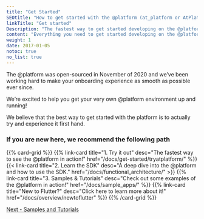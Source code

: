 ```yaml
---
title: "Get Started"
SEOtitle: "How to get started with the @platform (at_platform or AtPlatform)"
linkTitle: "Get started"
Description: "The fastest way to get started developing on the @platform"
content: "Everything you need to get started developing on the @platform"
weight: 1
date: 2017-01-05
notoc: true
no_list: true
---
```



The @platform was open-sourced in November of 2020 and we’ve been working hard to make your onboarding experience as smooth as possible ever since.

We’re excited to help you get your very own @platform environment up and running!

We believe that the best way to get started with the platform is to actually try and experience it first hand.

### If you are new here, we recommend the following path
{{% card-grid %}}
{{% link-card title="1. Try it out" desc="The fastest way to see the @platform in action!" href="/docs/get-started/tryatplatform/" %}}
{{< link-card title="2. Learn the SDK" desc="A deep dive into the @platform and how to use the SDK." href="/docs/functional_architecture/" >}}
{{% link-card title="3. Samples & Tutorials" desc="Check out some examples of the @platform in action!" href="/docs/sample_apps/" %}}
{{% link-card title="New to Flutter?" desc="Click here to learn more about it!" href="/docs/overview/newtoflutter" %}}
{{% /card-grid %}}

<a class="btn btn-danger" href="/docs/sample_apps/" role="button" >Next - Samples and Tutorials </a>
